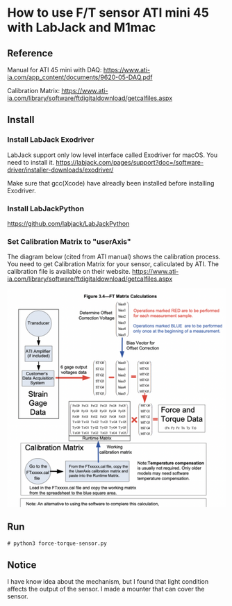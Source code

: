 # How to use F/T sensor ATI mini 45 with LabJack and M1mac

## Reference
Manual for ATI 45 mini with DAQ: https://www.ati-ia.com/app_content/documents/9620-05-DAQ.pdf

Calibration Matrix: https://www.ati-ia.com/library/software/ftdigitaldownload/getcalfiles.aspx


## Install
### Install LabJack Exodriver
LabJack support only low level interface called Exodriver for macOS. You need to install it.
https://labjack.com/pages/support?doc=/software-driver/installer-downloads/exodriver/

Make sure that gcc(Xcode) have alreadly been installed before installing Exodriver.

### Install LabJackPython
https://github.com/labjack/LabJackPython

### Set Calibration Matrix to "userAxis"
The diagram below (cited from ATI manual) shows the calibration process. You need to get Calibration Matrix for your sensor, caliculated by ATI. The calibration file is available on their website. https://www.ati-ia.com/library/software/ftdigitaldownload/getcalfiles.aspx

![img](calibration.png)

## Run
```
# python3 force-torque-sensor.py
```

## Notice
I have know idea about the mechanism, but I found that light condition affects the output of the sensor. I made a mounter that can cover the sensor.